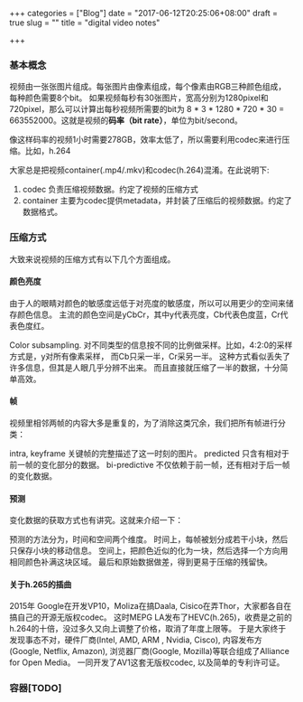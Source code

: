 +++
categories = ["Blog"]
date = "2017-06-12T20:25:06+08:00"
draft = true
slug = ""
title = "digital video notes"

+++

### 基本概念

视频由一张张图片组成。每张图片由像素组成，每个像素由RGB三种颜色组成，每种颜色需要8个bit。
如果视频每秒有30张图片，宽高分别为1280pixel和720pixel，那么可以计算出每秒视频所需要的bit为
8 * 3 * 1280 * 720 * 30 = 663552000。这就是视频的**码率（bit rate）**，单位为bit/second。

像这样码率的视频1小时需要278GB，效率太低了，所以需要利用codec来进行压缩。比如，h.264

大家总是把视频container(.mp4/.mkv)和codec(h.264)混淆。在此说明下:

1. codec 负责压缩视频数据。约定了视频的压缩方式
2. container 主要为codec提供metadata，并封装了压缩后的视频数据。约定了数据格式。

### 压缩方式

大致来说视频的压缩方式有以下几个方面组成。

#### 颜色亮度

由于人的眼睛对颜色的敏感度远低于对亮度的敏感度，所以可以用更少的空间来储存颜色信息。
主流的颜色空间是yCbCr，其中y代表亮度，Cb代表色度蓝，Cr代表色度红。

Color subsampling.
对不同类型的信息按不同的比例做采样。比如，4:2:0的采样方式是，y对所有像素采样，
而Cb只采一半，Cr采另一半。
这种方式看似丢失了许多信息，但其是人眼几乎分辨不出来。
而且直接就压缩了一半的数据，十分简单高效。


#### 帧

视频里相邻两帧的内容大多是重复的，为了消除这类冗余，我们把所有帧进行分类：

intra, keyframe 关键帧的完整描述了这一时刻的图片。
predicted 只含有相对于前一帧的变化部分的数据。
bi-predictive 不仅依赖于前一帧，还有相对于后一帧的变化数据。

#### 预测

变化数据的获取方式也有讲究。这就来介绍一下：

预测的方法分为，时间和空间两个维度。
时间上，每帧被划分成若干小块，然后只保存小块的移动信息。
空间上，把颜色近似的化为一块，然后选择一个方向用相同颜色补满这块区域。
最后和原始数据做差，得到更易于压缩的残留快。


#### 关于h.265的插曲

2015年 Google在开发VP10，Moliza在搞Daala, Cisico在弄Thor，大家都各自在搞自己的开源无版权codec。
这时MEPG LA发布了HEVC(h.265)，收费是之前的h.264的十倍，没过多久又向上调整了价格，取消了年度上限等。
于是大家终于发现事态不对，硬件厂商(Intel, AMD, ARM , Nvidia, Cisco), 内容发布方(Google, Netflix, Amazon),
浏览器厂商(Google, Mozilla)等联合组成了Alliance for Open Media。
一同开发了AV1这套无版权codec, 以及简单的专利许可证。

### 容器[TODO]
